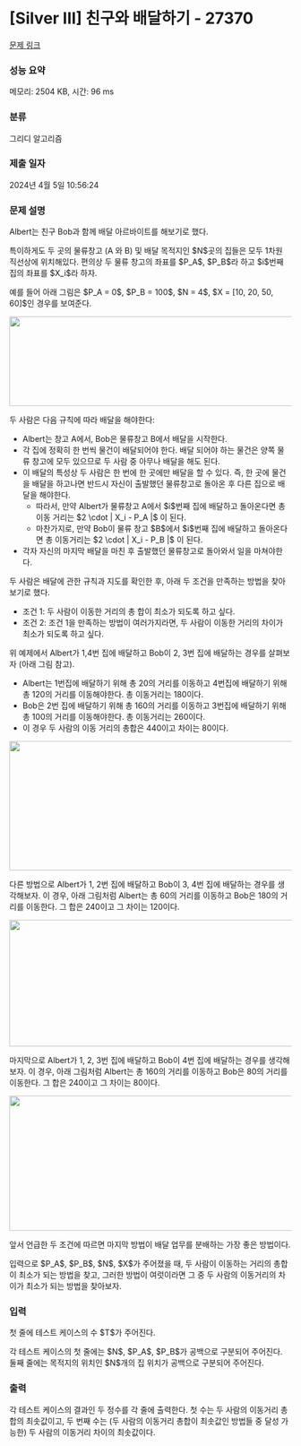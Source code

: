 # [Silver III] 친구와 배달하기 - 27370 

[문제 링크](https://www.acmicpc.net/problem/27370) 

### 성능 요약

메모리: 2504 KB, 시간: 96 ms

### 분류

그리디 알고리즘

### 제출 일자

2024년 4월 5일 10:56:24

### 문제 설명

<p>Albert는 친구 Bob과 함께 배달 아르바이트를 해보기로 했다.</p>

<p>특이하게도 두 곳의 물류창고 (A 와 B) 및 배달 목적지인 $N$곳의 집들은 모두 1차원 직선상에 위치해있다. 편의상 두 물류 창고의 좌표를 $P_A$, $P_B$라 하고 $i$번째 집의 좌표를 $X_i$라 하자.</p>

<p>예를 들어 아래 그림은 $P_A = 0$, $P_B = 100$, $N = 4$, $X = [10, 20, 50, 60]$인 경우를 보여준다.</p>

<p style="text-align: center;"><img alt="" src="https://upload.acmicpc.net/a7a6b339-f7a2-4f9f-9d92-de61bf9e1651/-/preview/" style="height: 160px; width: 550px;"></p>

<p>두 사람은 다음 규칙에 따라 배달을 해야한다:</p>

<ul>
	<li>Albert는 창고 A에서, Bob은 물류창고 B에서 배달을 시작한다.</li>
	<li>각 집에 정확히 한 번씩 물건이 배달되어야 한다. 배달 되어야 하는 물건은 양쪽 물류 창고에 모두 있으므로 두 사람 중 아무나 배달을 해도 된다.</li>
	<li>이 배달의 특성상 두 사람은 한 번에 한 곳에만 배달을 할 수 있다. 즉, 한 곳에 물건을 배달을 하고나면 반드시 자신이 출발했던 물류창고로 돌아온 후 다른 집으로 배달을 해야한다.
	<ul>
		<li>따라서, 만약 Albert가 물류창고 A에서 $i$번째 집에 배달하고 돌아온다면 총 이동 거리는 $2 \cdot | X_i - P_A |$ 이 된다.</li>
		<li>마찬가지로, 만약 Bob이 물류 창고 $B$에서 $i$번째 집에 배달하고 돌아온다면 총 이동거리는 $2 \cdot | X_i - P_B |$ 이 된다.</li>
	</ul>
	</li>
	<li>각자 자신의 마지막 배달을 마친 후 출발했던 물류창고로 돌아와서 일을 마쳐야한다.</li>
</ul>

<p>두 사람은 배달에 관한 규칙과 지도를 확인한 후, 아래 두 조건을 만족하는 방법을 찾아보기로 했다.</p>

<ul>
	<li>조건 1: 두 사람이 이동한 거리의 총 합이 최소가 되도록 하고 싶다.</li>
	<li>조건 2: 조건 1을 만족하는 방법이 여러가지라면, 두 사람이 이동한 거리의 차이가 최소가 되도록 하고 싶다.</li>
</ul>

<p>위 예제에서 Albert가 1,4번 집에 배달하고 Bob이 2, 3번 집에 배달하는 경우를 살펴보자 (아래 그림 참고).</p>

<ul>
	<li>Albert는 1번집에 배달하기 위해 총 20의 거리를 이동하고 4번집에 배달하기 위해 총 120의 거리를 이동해야한다. 총 이동거리는 180이다.</li>
	<li>Bob은 2번 집에 배달하기 위해 총 160의 거리를 이동하고 3번집에 배달하기 위해 총 100의 거리를 이동해야한다. 총 이동거리는 260이다.</li>
	<li>이 경우 두 사람의 이동 거리의 총합은 440이고 차이는 80이다.</li>
</ul>

<p style="text-align: center;"><img alt="" src="https://upload.acmicpc.net/ca9b0e3a-0a2d-4e83-8447-23d9d2a7edba/-/preview/" style="height: 231px; width: 550px;"></p>

<p>다른 방법으로 Albert가 1, 2번 집에 배달하고 Bob이 3, 4번 집에 배달하는 경우를 생각해보자. 이 경우, 아래 그림처럼 Albert는 총 60의 거리를 이동하고 Bob은 180의 거리를 이동한다. 그 합은 240이고 그 차이는 120이다.</p>

<p style="text-align: center;"><img alt="" src="https://upload.acmicpc.net/4bf701bc-d2f0-4a59-8a0c-c21dc71ff4aa/-/preview/" style="height: 226px; width: 550px;"></p>

<p>마지막으로 Albert가 1, 2, 3번 집에 배달하고 Bob이 4번 집에 배달하는 경우를 생각해보자. 이 경우, 아래 그림처럼 Albert는 총 160의 거리를 이동하고 Bob은 80의 거리를 이동한다. 그 합은 240이고 그 차이는 80이다.</p>

<p style="text-align: center;"><img alt="" src="https://upload.acmicpc.net/c8bd2e73-f2de-42d0-99cd-b8d8dfd2e3a0/-/preview/" style="height: 241px; width: 550px;"></p>

<p>앞서 언급한 두 조건에 따르면 마지막 방법이 배달 업무를 분배하는 가장 좋은 방법이다.</p>

<p>입력으로 $P_A$, $P_B$, $N$, $X$가 주어졌을 때, 두 사람이 이동하는 거리의 총합이 최소가 되는 방법을 찾고, 그러한 방법이 여럿이라면 그 중 두 사람의 이동거리의 차이가 최소가 되는 방법을 찾아보자.</p>

### 입력 

 <p>첫 줄에 테스트 케이스의 수 $T$가 주어진다.</p>

<p>각 테스트 케이스의 첫 줄에는 $N$, $P_A$, $P_B$가 공백으로 구분되어 주어진다. 둘째 줄에는 목적지의 위치인 $N$개의 집 위치가 공백으로 구분되어 주어진다.</p>

### 출력 

 <p>각 테스트 케이스의 결과인 두 정수를 각 줄에 출력한다. 첫 수는 두 사람의 이동거리 총합의 최솟값이고, 두 번째 수는 (두 사람의 이동거리 총합이 최솟값인 방법들 중 달성 가능한) 두 사람의 이동거리 차이의 최솟값이다.</p>

